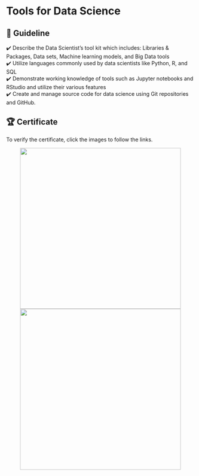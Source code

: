 # Tools for Data Science
## 📑 Guideline
✔️ Describe the Data Scientist’s tool kit which includes: Libraries & Packages, Data sets, Machine learning models, and Big Data tools   </br>
✔️ Utilize languages commonly used by data scientists like Python, R, and SQL   </br>
✔️ Demonstrate working knowledge of tools such as Jupyter notebooks and RStudio and utilize their various features    </br>
✔️ Create and manage source code for data science using Git repositories and GitHub.</br>

## 🏆 Certificate 
To verify the certificate, click the images to follow the links.

<p align="middle">
  <a href="https://coursera.org/share/0fc740f4dfc1ca6b29ac9ed40e813e53"><img src="https://github.com/wangkuanhua/Image/blob/main/IBM-Data-Science-Professional-Certificate/02.%20Tools%20for%20Data%20Science/Certificate-Tools%20for%20Data%20Science.png" height="430"></a>
  <a href="https://www.credly.com/badges/112d9814-a7e6-417d-9b37-88c4b1025e5e"><img src="https://github.com/wangkuanhua/Image/blob/main/IBM-Data-Science-Professional-Certificate/02.%20Tools%20for%20Data%20Science/Badge-Tools%20for%20Data%20Science.png" height="430"></a>
</p>










